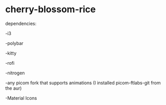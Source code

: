 # cherry-blossom-rice

dependencies:

-i3

-polybar

-kitty

-rofi

-nitrogen

-any picom fork that supports animations (I installed picom-ftlabs-git from the aur)

-Material Icons
